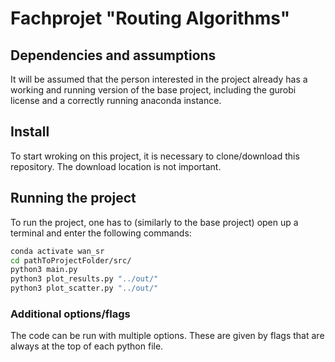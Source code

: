 # Fachprojet "Routing Algorithms"

## Dependencies and assumptions
It will be assumed that the person interested in the project already has a working and running version of the base project, including the gurobi license and a correctly running anaconda instance.

## Install
To start wroking on this project, it is necessary to clone/download this repository.
The download location is not important.

## Running the project
To run the project, one has to (similarly to the base project) open up a terminal and enter the following commands:

```bash
conda activate wan_sr
cd pathToProjectFolder/src/
python3 main.py
python3 plot_results.py "../out/"
python3 plot_scatter.py "../out/"
```

### Additional options/flags
The code can be run with multiple options.
These are given by flags that are always at the top of each python file.

